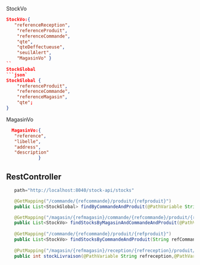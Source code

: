 StockVo
```json
StockVo:{
   "referenceReception",
    "referenceProduit",
    "referenceCommande",
    "qte",
    "qteDeffectueuse",
    "seuilAlert",
    "MagasinVo" }
``
StockGlobal
```json`
StockGlobal {
    "referenceProduit",
    "referenceCommande",
    "referenceMagasin",
    "qte";
}
```
MagasinVo
```json
  MagasinVo:{
   "reference",
   "libelle",
   "address",
   "description"
            }
```
## RestController 
```java
   path="http://localhost:8040/stock-api/stocks"

   @GetMapping("/commande/{refcommande}/produit/{refproduit}")
   public List<StockGlobal> findByCommandeAndProduit(@PathVariable String refcommande,@PathVariable String refproduit);

   @GetMapping("/magasin/{refmagasin}/commande/{refcommande}/produit/{refproduit}")
   public List<StockVo> findStocksByMagasinAndCommandeAndProduit(@PathVariable("refmagasin") String refMagasin,@PathVariable("refcommande") String refCommande,@PathVariable("refproduit") String refProduit);
    
   @GetMapping("/commande/{refcommande}/produit/{refproduit}")
   public List<StockVo> findStocksByCommandeAndProduit(String refCommande, String refProduit);
    
   @PutMapping("/magasin/{refmagasin}/reception/{refreception}/produit/{refproduit}/qtelivre/{qtelivre}")
   public int stockLivraison(@PathVariable String refreception,@PathVariable String refmagasin,@PathVariable String refproduit,@PathVariable Integer qtelivre);
```